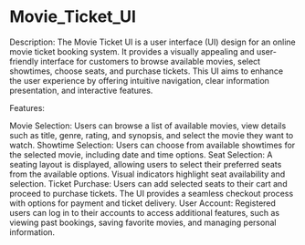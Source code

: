 # Movie_Ticket_UI
Description:
The Movie Ticket UI is a user interface (UI) design for an online movie ticket booking system. It provides a visually appealing and user-friendly interface for customers to browse available movies, select showtimes, choose seats, and purchase tickets. This UI aims to enhance the user experience by offering intuitive navigation, clear information presentation, and interactive features.

Features:

Movie Selection: Users can browse a list of available movies, view details such as title, genre, rating, and synopsis, and select the movie they want to watch.
Showtime Selection: Users can choose from available showtimes for the selected movie, including date and time options.
Seat Selection: A seating layout is displayed, allowing users to select their preferred seats from the available options. Visual indicators highlight seat availability and selection.
Ticket Purchase: Users can add selected seats to their cart and proceed to purchase tickets. The UI provides a seamless checkout process with options for payment and ticket delivery.
User Account: Registered users can log in to their accounts to access additional features, such as viewing past bookings, saving favorite movies, and managing personal information.
